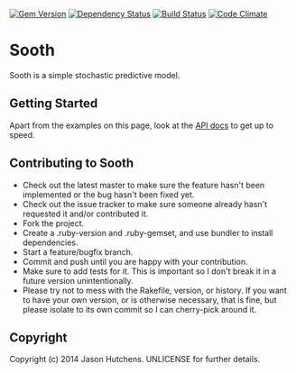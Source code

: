 [![Gem Version](https://badge.fury.io/rb/sooth.svg)](http://badge.fury.io/rb/sooth)
[![Dependency Status](https://gemnasium.com/jasonhutchens/sooth.png)](https://gemnasium.com/jasonhutchens/sooth)
[![Build Status](https://secure.travis-ci.org/jasonhutchens/sooth.png)](http://travis-ci.org/#!/jasonhutchens/sooth)
[![Code Climate](https://codeclimate.com/github/jasonhutchens/sooth.png)](https://codeclimate.com/github/jasonhutchens/sooth)

Sooth
=====

Sooth is a simple stochastic predictive model.

Getting Started
---------------

Apart from the examples on this page, look at the [API docs](http://rubydoc.info/github/jasonhutchens/sooth/master/frames) to get up to speed.

Contributing to Sooth
---------------------

* Check out the latest master to make sure the feature hasn't been implemented or the bug hasn't been fixed yet.
* Check out the issue tracker to make sure someone already hasn't requested it and/or contributed it.
* Fork the project.
* Create a .ruby-version and .ruby-gemset, and use bundler to install dependencies.
* Start a feature/bugfix branch.
* Commit and push until you are happy with your contribution.
* Make sure to add tests for it. This is important so I don't break it in a future version unintentionally.
* Please try not to mess with the Rakefile, version, or history. If you want to have your own version, or is otherwise necessary, that is fine, but please isolate to its own commit so I can cherry-pick around it.

Copyright
---------

Copyright (c) 2014 Jason Hutchens. UNLICENSE for further details.
